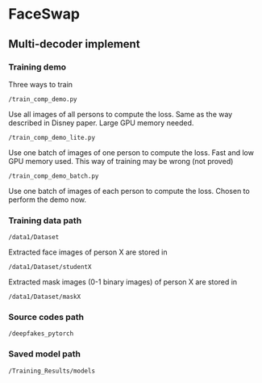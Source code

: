 <!--
 * @Author: yanxinhao
 * @Email: 1914607611xh@i.shu.edu.cn
 * @LastEditTime: 2020-02-25 15:12:34
 * @LastEditors: yanxinhao
 * @Description: 
 -->
# FaceSwap

## Multi-decoder implement
### Training demo
Three ways to train
```
/train_comp_demo.py
```
Use all images of all persons to compute the loss. Same as the way described in Disney paper. Large GPU memory needed.
```
/train_comp_demo_lite.py
```
Use one batch of images of one person to compute the loss. Fast and low GPU memory used. This way of training may be wrong (not proved)

```
/train_comp_demo_batch.py
```
Use one batch of images of each person to compute the loss. Chosen to perform the demo now.

### Training data path
```
/data1/Dataset
```
Extracted face images of person X are stored in
```
/data1/Dataset/studentX
```
Extracted mask images (0-1 binary images) of person X are stored in
```
/data1/Dataset/maskX
```

### Source codes path
```
/deepfakes_pytorch
```

### Saved model path
```
/Training_Results/models
```

